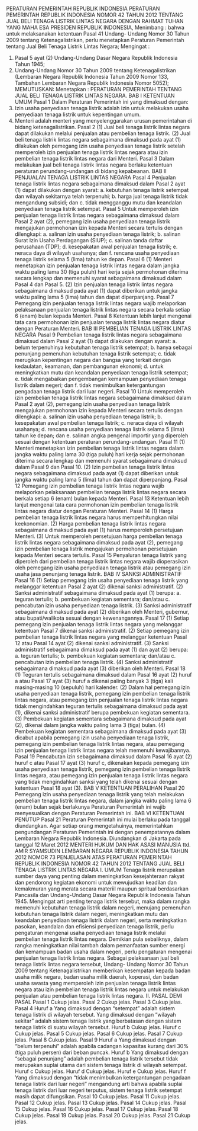  PERATURAN PEMERINTAH REPUBLIK INDONESIA PERATURAN PEMERINTAH REPUBLIK INDONESIA NOMOR 42 TAHUN 2012 TENTANG JUAL BELI TENAGA LISTRIK LINTAS NEGARA
DENGAN RAHMAT TUHAN YANG MAHA ESA PRESIDEN REPUBLIK INDONESIA,
Menimbang :
 bahwa untuk melaksanakan ketentuan Pasal 41 Undang- Undang Nomor 30 Tahun 2009 tentang Ketenagalistrikan, perlu menetapkan Peraturan Pemerintah tentang Jual Beli Tenaga Listrik Lintas Negara;
Mengingat :

1. Pasal 5 ayat (2) Undang-Undang Dasar Negara Republik Indonesia Tahun 1945;
2. Undang-Undang Nomor 30 Tahun 2009 tentang Ketenagalistrikan (Lembaran Negara Republik Indonesia Tahun 2009 Nomor 133, Tambahan Lembaran Negara Republik Indonesia Nomor 5052);
MEMUTUSKAN:
 Menetapkan : PERATURAN PEMERINTAH TENTANG JUAL BELI TENAGA LISTRIK LINTAS NEGARA.
BAB I KETENTUAN UMUM
Pasal 1
Dalam Peraturan Pemerintah ini yang dimaksud dengan:
1. Izin usaha penyediaan tenaga listrik adalah izin untuk melakukan usaha penyediaan tenaga listrik untuk kepentingan umum.
2. Menteri adalah menteri yang menyelenggarakan urusan pemerintahan di bidang ketenagalistrikan.
Pasal 2
(1) Jual beli tenaga listrik lintas negara dapat dilakukan melalui penjualan atau pembelian tenaga listrik.
(2) Jual beli tenaga listrik lintas negara sebagaimana dimaksud pada ayat (1) dilakukan oleh pemegang izin usaha penyediaan tenaga listrik setelah memperoleh izin penjualan tenaga listrik lintas negara atau izin pembelian tenaga listrik lintas negara dari Menteri.
Pasal 3
Dalam melakukan jual beli tenaga listrik lintas negara berlaku ketentuan peraturan perundang-undangan di bidang kepabeanan.
BAB II PENJUALAN TENAGA LISTRIK LINTAS NEGARA
Pasal 4
Penjualan tenaga listrik lintas negara sebagaimana dimaksud dalam Pasal 2 ayat (1) dapat dilakukan dengan syarat:
a. kebutuhan tenaga listrik setempat dan wilayah sekitarnya telah terpenuhi;
b. harga jual tenaga listrik tidak mengandung subsidi; dan
c. tidak mengganggu mutu dan keandalan penyediaan tenaga listrik setempat.
Pasal 5
Untuk memperoleh izin penjualan tenaga listrik lintas negara sebagaimana dimaksud dalam Pasal 2 ayat (2), pemegang izin usaha penyediaan tenaga listrik mengajukan permohonan izin kepada Menteri secara tertulis dengan dilengkapi:
a. salinan izin usaha penyediaan tenaga listrik;
b. salinan Surat Izin Usaha Perdagangan (SIUP);
c. salinan tanda daftar perusahaan (TDP);
d. kesepakatan awal penjualan tenaga listrik;
e. neraca daya di wilayah usahanya; dan
f. rencana usaha penyediaan tenaga listrik selama 5 (lima) tahun ke depan.
Pasal 6
(1) Menteri menetapkan izin penjualan tenaga listrik lintas negara dalam jangka waktu paling lama 30 (tiga puluh) hari kerja sejak permohonan diterima secara lengkap dan memenuhi syarat sebagaimana dimaksud dalam Pasal 4 dan Pasal 5.
(2) Izin penjualan tenaga listrik lintas negara sebagaimana dimaksud pada ayat (1) dapat diberikan untuk jangka waktu paling lama 5 (lima) tahun dan dapat diperpanjang.
Pasal 7
Pemegang izin penjualan tenaga listrik lintas negara wajib melaporkan pelaksanaan penjualan tenaga listrik lintas negara secara berkala setiap 6 (enam) bulan kepada Menteri.
Pasal 8
Ketentuan lebih lanjut mengenai tata cara permohonan izin penjualan tenaga listrik lintas negara diatur dengan Peraturan Menteri.
BAB III PEMBELIAN TENAGA LISTRIK LINTAS NEGARA
Pasal 9
Pembelian tenaga listrik lintas negara sebagaimana dimaksud dalam Pasal 2 ayat (1) dapat dilakukan dengan syarat:
a. belum terpenuhinya kebutuhan tenaga listrik setempat;
b. hanya sebagai penunjang pemenuhan kebutuhan tenaga listrik setempat;
c. tidak merugikan kepentingan negara dan bangsa yang terkait dengan kedaulatan, keamanan, dan pembangunan ekonomi;
d. untuk meningkatkan mutu dan keandalan penyediaan tenaga listrik setempat;
e. tidak mengabaikan pengembangan kemampuan penyediaan tenaga listrik dalam negeri; dan
f. tidak menimbulkan ketergantungan pengadaan tenaga listrik dari luar negeri.
Pasal 10
Untuk memperoleh izin pembelian tenaga listrik lintas negara sebagaimana dimaksud dalam Pasal 2 ayat (2), pemegang izin usaha penyediaan tenaga listrik mengajukan permohonan izin kepada Menteri secara tertulis dengan dilengkapi:
a. salinan izin usaha penyediaan tenaga listrik;
b. kesepakatan awal pembelian tenaga listrik;
c. neraca daya di wilayah usahanya;
d. rencana usaha penyediaan tenaga listrik selama 5 (lima) tahun ke depan; dan
e. salinan angka pengenal importir yang diperoleh sesuai dengan ketentuan peraturan perundang-undangan.
Pasal 11
(1) Menteri menetapkan izin pembelian tenaga listrik lintas negara dalam jangka waktu paling lama 30 (tiga puluh) hari kerja sejak permohonan diterima secara lengkap dan memenuhi syarat sebagaimana dimaksud dalam Pasal 9 dan Pasal 10.
(2) Izin pembelian tenaga listrik lintas negara sebagaimana dimaksud pada ayat (1) dapat diberikan untuk jangka waktu paling lama 5 (lima) tahun dan dapat diperpanjang.
Pasal 12
Pemegang izin pembelian tenaga listrik lintas negara wajib melaporkan pelaksanaan pembelian tenaga listrik lintas negara secara berkala setiap 6 (enam) bulan kepada Menteri.
Pasal 13
Ketentuan lebih lanjut mengenai tata cara permohonan izin pembelian tenaga listrik lintas negara diatur dengan Peraturan Menteri.
Pasal 14
(1) Harga pembelian tenaga listrik lintas negara harus memperhitungkan nilai keekonomian.
(2) Harga pembelian tenaga listrik lintas negara sebagaimana dimaksud pada ayat (1) harus memperoleh persetujuan Menteri.
(3) Untuk memperoleh persetujuan harga pembelian tenaga listrik lintas negara sebagaimana dimaksud pada ayat (2), pemegang izin pembelian tenaga listrik mengajukan permohonan persetujuan kepada Menteri secara tertulis.
Pasal 15
Penyaluran tenaga listrik yang diperoleh dari pembelian tenaga listrik lintas negara wajib dioperasikan oleh pemegang izin usaha penyediaan tenaga listrik atau pemegang izin usaha jasa penunjang tenaga listrik.
BAB IV SANKSI ADMINISTRATIF
Pasal 16
(1) Setiap pemegang izin usaha penyediaan tenaga listrik yang melanggar ketentuan Pasal 2 ayat (2) dikenai sanksi administratif.
(2) Sanksi administratif sebagaimana dimaksud pada ayat (1) berupa:
a. teguran tertulis;
b. pembekuan kegiatan sementara; dan/atau
c. pencabutan izin usaha penyediaan tenaga listrik.
(3) Sanksi administratif sebagaimana dimaksud pada ayat (2) diberikan oleh Menteri, gubernur, atau bupati/walikota sesuai dengan kewenangannya.
Pasal 17
(1) Setiap pemegang izin penjualan tenaga listrik lintas negara yang melanggar ketentuan Pasal 7 dikenai sanksi administratif.
(2) Setiap pemegang izin pembelian tenaga listrik lintas negara yang melanggar ketentuan Pasal 12 atau Pasal 14 ayat (2) dikenai sanksi administratif.
(3) Sanksi administratif sebagaimana dimaksud pada ayat (1) dan ayat (2) berupa:
a. teguran tertulis;
b. pembekuan kegiatan sementara; dan/atau
c. pencabutan izin pembelian tenaga listrik.
(4) Sanksi administratif sebagaimana dimaksud pada ayat (3) diberikan oleh Menteri.
Pasal 18
(1) Teguran tertulis sebagaimana dimaksud dalam Pasal 16 ayat (2) huruf a atau Pasal 17 ayat (3) huruf a dikenai paling banyak 3 (tiga) kali masing-masing 10 (sepuluh) hari kalender.
(2) Dalam hal pemegang izin usaha penyediaan tenaga listrik, pemegang izin pembelian tenaga listrik lintas negara, atau pemegang izin penjualan tenaga listrik lintas negara tidak mengindahkan teguran tertulis sebagaimana dimaksud pada ayat (1), dikenai sanksi administratif berupa pembekuan kegiatan sementara.
(3) Pembekuan kegiatan sementara sebagaimana dimaksud pada ayat (2), dikenai dalam jangka waktu paling lama 3 (tiga) bulan.
(4) Pembekuan kegiatan sementara sebagaimana dimaksud pada ayat (3) dicabut apabila pemegang izin usaha penyediaan tenaga listrik, pemegang izin pembelian tenaga listrik lintas negara, atau pemegang izin penjualan tenaga listrik lintas negara telah memenuhi kewajibannya.
Pasal 19
Pencabutan izin sebagaimana dimaksud dalam Pasal 16 ayat (2) huruf c atau Pasal 17 ayat (3) huruf c, dikenakan kepada pemegang izin usaha penyediaan tenaga listrik, pemegang izin pembelian tenaga listrik lintas negara, atau pemegang izin penjualan tenaga listrik lintas negara yang tidak mengindahkan sanksi yang telah dikenai sesuai dengan ketentuan Pasal 18 ayat (3).
BAB V KETENTUAN PERALIHAN
Pasal 20
Pemegang izin usaha penyediaan tenaga listrik yang telah melakukan pembelian tenaga listrik lintas negara, dalam jangka waktu paling lama 6 (enam) bulan sejak berlakunya Peraturan Pemerintah ini wajib menyesuaikan dengan Peraturan Pemerintah ini.
BAB VI KETENTUAN PENUTUP
Pasal 21
Peraturan Pemerintah ini mulai berlaku pada tanggal diundangkan.
Agar setiap orang mengetahuinya, memerintahkan pengundangan Peraturan Pemerintah ini dengan penempatannya dalam Lembaran Negara Republik Indonesia. Diundangkan di Jakarta pada tanggal 12 Maret 2012 MENTERI HUKUM DAN HAK ASASI MANUSIA ttd. AMIR SYAMSUDIN LEMBARAN NEGARA REPUBLIK INDONESIA TAHUN 2012 NOMOR 73 PENJELASAN ATAS PERATURAN PEMERINTAH REPUBLIK INDONESIA NOMOR 42 TAHUN 2012 TENTANG JUAL BELI TENAGA LISTRIK LINTAS NEGARA I. UMUM Tenaga listrik merupakan sumber daya yang penting dalam meningkatkan kesejahteraan rakyat dan pendorong kegiatan ekonomi untuk mewujudkan keadilan dan kemakmuran yang merata secara materiil maupun spritual berdasarkan Pancasila dan Undang-Undang Dasar Negara Republik Indonesia Tahun 1945. Mengingat arti penting tenaga listrik tersebut, maka dalam rangka memenuhi kebutuhan tenaga listrik dalam negeri, menujang pemenuhan kebutuhan tenaga listrik dalam negeri, meningkatkan mutu dan keandalan penyediaan tenaga listrik dalam negeri, serta meningkatkan pasokan, keandalan dan efisiensi penyediaan tenaga listrik, perlu pengaturan mengenai usaha penyediaan tenaga listrik melalui pembelian tenaga listrik lintas negara. Demikian pula sebaliknya, dalam rangka meningkatkan nilai tambah dalam pemanfaatan sumber energi dan kemampuan badan usaha dalam negeri, perlu pengaturan mengenai penjualan tenaga listrik lintas negara. Sebagai pelaksanaan jual beli tenaga listrik lintas negara tersebut, Undang- Undang Nomor 30 Tahun 2009 tentang Ketenagalistrikan memberikan kesempatan kepada badan usaha milik negara, badan usaha milik daerah, koperasi, dan badan usaha swasta yang memperoleh izin penjualan tenaga listrik lintas negara atau izin pembelian tenaga listrik lintas negara untuk melakukan penjualan atau pembelian tenaga listrik lintas negara. II. PASAL DEMI PASAL
Pasal 1
Cukup jelas.
Pasal 2
Cukup jelas.
Pasal 3
Cukup jelas.
Pasal 4
Huruf a Yang dimaksud dengan “setempat” adalah sistem tenaga listrik di wilayah tersebut. Yang dimaksud dengan “wilayah sekitar” adalah sistem tenaga listrik yang berbatasan dengan sistem tenaga listrik di suatu wilayah tersebut. Huruf b Cukup jelas. Huruf c Cukup jelas.
Pasal 5
Cukup jelas.
Pasal 6
Cukup jelas.
Pasal 7
Cukup jelas.
Pasal 8
Cukup jelas.
Pasal 9
Huruf a Yang dimaksud dengan “belum terpenuhi” adalah apabila cadangan kapasitas kurang dari 30% (tiga puluh persen) dari beban puncak. Huruf b Yang dimaksud dengan “sebagai penunjang” adalah pembelian tenaga listrik tersebut tidak merupakan suplai utama dari sistem tenaga listrik di wilayah setempat. Huruf c Cukup jelas. Huruf d Cukup jelas. Huruf e Cukup jelas. Huruf f Yang dimaksud dengan “tidak menimbulkan ketergantungan pengadaan tenaga listrik dari luar negeri” mengandung arti bahwa apabila suplai tenaga listrik dari luar negeri terputus, sistem tenaga listrik setempat masih dapat difungsikan.
Pasal 10
Cukup jelas.
Pasal 11
Cukup jelas.
Pasal 12
Cukup jelas.
Pasal 13
Cukup jelas.
Pasal 14
Cukup jelas.
Pasal 15
Cukup jelas.
Pasal 16
Cukup jelas.
Pasal 17
Cukup jelas.
Pasal 18
Cukup jelas.
Pasal 19
Cukup jelas.
Pasal 20
Cukup jelas.
Pasal 21
Cukup jelas.